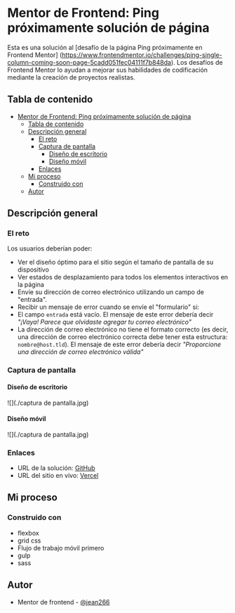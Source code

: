 # Mentor de Frontend: Ping próximamente solución de página

Esta es una solución al [desafío de la página Ping próximamente en Frontend Mentor] (https://www.frontendmentor.io/challenges/ping-single-column-coming-soon-page-5cadd051fec04111f7b848da). Los desafíos de Frontend Mentor lo ayudan a mejorar sus habilidades de codificación mediante la creación de proyectos realistas.

## Tabla de contenido

- [Mentor de Frontend: Ping próximamente solución de página](#mentor-de-frontend-ping-próximamente-solución-de-página)
  - [Tabla de contenido](#tabla-de-contenido)
  - [Descripción general](#descripción-general)
    - [El reto](#el-reto)
    - [Captura de pantalla](#captura-de-pantalla)
      - [Diseño de escritorio](#diseño-de-escritorio)
      - [Diseño móvil](#diseño-móvil)
    - [Enlaces](#enlaces)
  - [Mi proceso](#mi-proceso)
    - [Construido con](#construido-con)
  - [Autor](#autor)

## Descripción general

### El reto

Los usuarios deberían poder:

- Ver el diseño óptimo para el sitio según el tamaño de pantalla de su dispositivo
- Ver estados de desplazamiento para todos los elementos interactivos en la página
- Envíe su dirección de correo electrónico utilizando un campo de "entrada".
- Recibir un mensaje de error cuando se envíe el "formulario" si:
- El campo `entrada` está vacío. El mensaje de este error debería decir *"¡Vaya! Parece que olvidaste agregar tu correo electrónico"*
- La dirección de correo electrónico no tiene el formato correcto (es decir, una dirección de correo electrónico correcta debe tener esta estructura: `nombre@host.tld`). El mensaje de este error debería decir *"Proporcione una dirección de correo electrónico válida"*

### Captura de pantalla

#### Diseño de escritorio
![](./captura de pantalla.jpg)

#### Diseño móvil
![](./captura de pantalla.jpg)

### Enlaces

- URL de la solución: [GitHub](https://github.com/jean266/pagina-maestra-ping-proximamente)
- URL del sitio en vivo: [Vercel](https://pagina-maestra-ping-proximamente.vercel.app/)

## Mi proceso

### Construido con

- flexbox
- grid css
- Flujo de trabajo móvil primero
- gulp
- sass

## Autor

- Mentor de frontend - [@jean266](https://www.frontendmentor.io/profile/jean266)